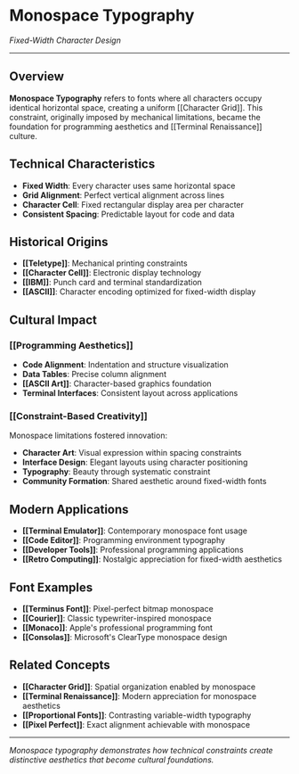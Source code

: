 # Monospace Typography
*Fixed-Width Character Design*

---

## Overview
**Monospace Typography** refers to fonts where all characters occupy identical horizontal space, creating a uniform [[Character Grid]]. This constraint, originally imposed by mechanical limitations, became the foundation for programming aesthetics and [[Terminal Renaissance]] culture.

## Technical Characteristics
- **Fixed Width**: Every character uses same horizontal space
- **Grid Alignment**: Perfect vertical alignment across lines
- **Character Cell**: Fixed rectangular display area per character
- **Consistent Spacing**: Predictable layout for code and data

## Historical Origins
- **[[Teletype]]**: Mechanical printing constraints
- **[[Character Cell]]**: Electronic display technology
- **[[IBM]]**: Punch card and terminal standardization
- **[[ASCII]]**: Character encoding optimized for fixed-width display

## Cultural Impact
### [[Programming Aesthetics]]
- **Code Alignment**: Indentation and structure visualization
- **Data Tables**: Precise column alignment
- **[[ASCII Art]]**: Character-based graphics foundation
- **Terminal Interfaces**: Consistent layout across applications

### [[Constraint-Based Creativity]]
Monospace limitations fostered innovation:
- **Character Art**: Visual expression within spacing constraints
- **Interface Design**: Elegant layouts using character positioning
- **Typography**: Beauty through systematic constraint
- **Community Formation**: Shared aesthetic around fixed-width fonts

## Modern Applications
- **[[Terminal Emulator]]**: Contemporary monospace font usage
- **[[Code Editor]]**: Programming environment typography
- **[[Developer Tools]]**: Professional programming applications
- **[[Retro Computing]]**: Nostalgic appreciation for fixed-width aesthetics

## Font Examples
- **[[Terminus Font]]**: Pixel-perfect bitmap monospace
- **[[Courier]]**: Classic typewriter-inspired monospace
- **[[Monaco]]**: Apple's professional programming font
- **[[Consolas]]**: Microsoft's ClearType monospace design

## Related Concepts
- **[[Character Grid]]**: Spatial organization enabled by monospace
- **[[Terminal Renaissance]]**: Modern appreciation for monospace aesthetics
- **[[Proportional Fonts]]**: Contrasting variable-width typography
- **[[Pixel Perfect]]**: Exact alignment achievable with monospace

---

*Monospace typography demonstrates how technical constraints create distinctive aesthetics that become cultural foundations.*